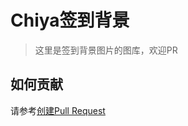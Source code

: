 # Chiya签到背景
> 这里是签到背景图片的图库，欢迎PR

## 如何贡献
请参考[创建Pull Request](https://docs.github.com/zh/pull-requests/collaborating-with-pull-requests/proposing-changes-to-your-work-with-pull-requests/creating-a-pull-request)
